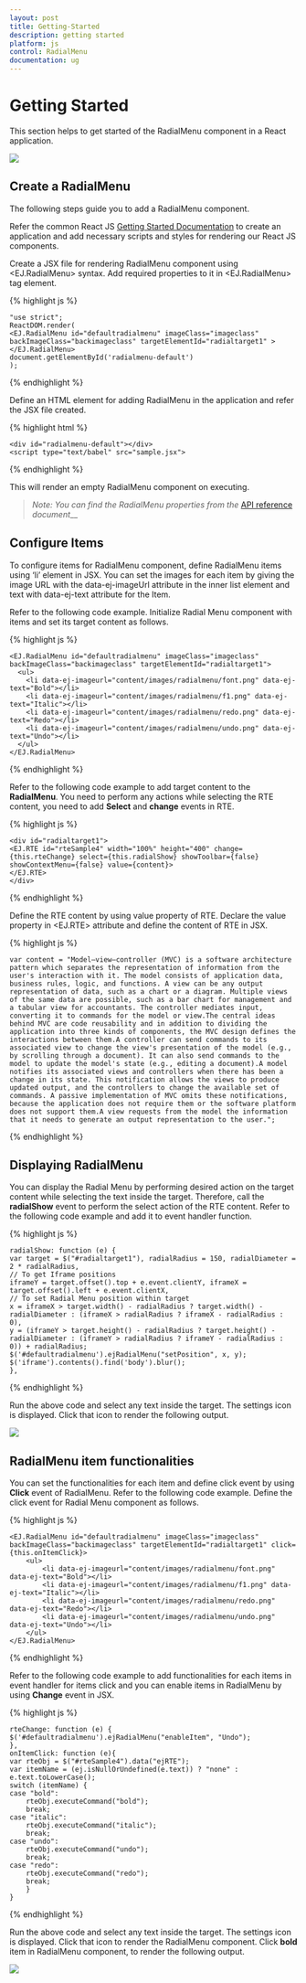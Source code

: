 ```yaml
---
layout: post
title: Getting-Started
description: getting started
platform: js
control: RadialMenu 
documentation: ug
---
```


# Getting Started

This section helps to get started of the RadialMenu component in a React application.

![](Getting_Started_images/Getting-Started_img1.png)

## Create a RadialMenu

The following steps guide you to add a RadialMenu component.

Refer the common React JS [Getting Started Documentation](https://help.syncfusion.com/reactjs/overview#getting-started-with-react) to create an application and add necessary scripts and styles for rendering our React JS components.

Create a JSX file for rendering RadialMenu component using &lt;EJ.RadialMenu&gt; syntax. Add required properties to it in &lt;EJ.RadialMenu&gt; tag element.

{% highlight js %}

    "use strict";
    ReactDOM.render(   
    <EJ.RadialMenu id="defaultradialmenu" imageClass="imageclass" backImageClass="backimageclass" targetElementId="radialtarget1" >
    </EJ.RadialMenu>	
    document.getElementById('radialmenu-default')  
    );

{% endhighlight %}

Define an HTML element for adding RadialMenu in the application and refer the JSX file created.

{% highlight html %}

    <div id="radialmenu-default"></div>
    <script type="text/babel" src="sample.jsx"> 

{% endhighlight %}

This will render an empty RadialMenu component on executing.

> _Note:_ _You can find the RadialMenu properties from the_ [API reference](https://help.syncfusion.com/api/js/ejradialmenu) _document___

## Configure Items


To configure items for RadialMenu component, define RadialMenu items using ‘li’ element in JSX. You can set the images for each item by giving the image URL with the data-ej-imageUrl attribute in the inner list element and text with data-ej-text attribute for the Item. 

Refer to the following code example. Initialize Radial Menu component with items and set its target content as follows.

{% highlight js %}

    <EJ.RadialMenu id="defaultradialmenu" imageClass="imageclass" backImageClass="backimageclass" targetElementId="radialtarget1">
      <ul>
        <li data-ej-imageurl="content/images/radialmenu/font.png" data-ej-text="Bold"></li>
        <li data-ej-imageurl="content/images/radialmenu/f1.png" data-ej-text="Italic"></li>
        <li data-ej-imageurl="content/images/radialmenu/redo.png" data-ej-text="Redo"></li>
        <li data-ej-imageurl="content/images/radialmenu/undo.png" data-ej-text="Undo"></li>
      </ul>
    </EJ.RadialMenu>


{% endhighlight %}


Refer to the following code example to add target content to the **RadialMenu**. You need to perform any actions while selecting the RTE content, you need to add **Select** and **change** events in RTE.


{% highlight js %}

    <div id="radialtarget1">
    <EJ.RTE id="rteSample4" width="100%" height="400" change={this.rteChange} select={this.radialShow} showToolbar={false} showContextMenu={false} value={content}>
    </EJ.RTE>  
    </div>  

{% endhighlight %}

Define the RTE content by using value property of RTE. Declare the value property in &lt;EJ.RTE&gt; attribute and define the content of RTE in JSX.

{% highlight js %}

    var content = "Model–view–controller (MVC) is a software architecture pattern which separates the representation of information from the user's interaction with it. The model consists of application data, business rules, logic, and functions. A view can be any output representation of data, such as a chart or a diagram. Multiple views of the same data are possible, such as a bar chart for management and a tabular view for accountants. The controller mediates input, converting it to commands for the model or view.The central ideas behind MVC are code reusability and in addition to dividing the application into three kinds of components, the MVC design defines the interactions between them.A controller can send commands to its associated view to change the view's presentation of the model (e.g., by scrolling through a document). It can also send commands to the model to update the model's state (e.g., editing a document).A model notifies its associated views and controllers when there has been a change in its state. This notification allows the views to produce updated output, and the controllers to change the available set of commands. A passive implementation of MVC omits these notifications, because the application does not require them or the software platform does not support them.A view requests from the model the information that it needs to generate an output representation to the user.";   

{% endhighlight %}

## Displaying RadialMenu

You can display the Radial Menu by performing desired action on the target content while selecting the text inside the target. Therefore, call the **radialShow** event to perform the select action of the RTE content. Refer to the following code example and add it to event handler function.

{% highlight js %}

    radialShow: function (e) {
    var target = $("#radialtarget1"), radialRadius = 150, radialDiameter = 2 * radialRadius,
    // To get Iframe positions
    iframeY = target.offset().top + e.event.clientY, iframeX = target.offset().left + e.event.clientX,
    // To set Radial Menu position within target
    x = iframeX > target.width() - radialRadius ? target.width() - radialDiameter : (iframeX > radialRadius ? iframeX - radialRadius : 0),
    y = (iframeY > target.height() - radialRadius ? target.height() - radialDiameter : (iframeY > radialRadius ? iframeY - radialRadius : 0)) + radialRadius;
    $('#defaultradialmenu').ejRadialMenu("setPosition", x, y);
    $('iframe').contents().find('body').blur();
    },

{% endhighlight %}

Run the above code and select any text inside the target. The settings icon is displayed. Click that icon to render the following output.

![](Getting_Started_images/getting-started_img2.png)

## RadialMenu item functionalities

You can set the functionalities for each item and define click event by using **Click** event of RadialMenu. Refer to the following code example. Define the click event for Radial Menu component as follows.


{% highlight js %}

    <EJ.RadialMenu id="defaultradialmenu" imageClass="imageclass" backImageClass="backimageclass" targetElementId="radialtarget1" click={this.onItemClick}>
        <ul>
            <li data-ej-imageurl="content/images/radialmenu/font.png" data-ej-text="Bold"></li>
            <li data-ej-imageurl="content/images/radialmenu/f1.png" data-ej-text="Italic"></li>
            <li data-ej-imageurl="content/images/radialmenu/redo.png" data-ej-text="Redo"></li>
            <li data-ej-imageurl="content/images/radialmenu/undo.png" data-ej-text="Undo"></li>
        </ul>
    </EJ.RadialMenu>



{% endhighlight %}

Refer to the following code example to add functionalities for each items in event handler for items click and you can enable items in RadialMenu by using **Change** event in JSX.

{% highlight js %}

    rteChange: function (e) {
    $('#defaultradialmenu').ejRadialMenu("enableItem", "Undo");
    },
    onItemClick: function (e){
    var rteObj = $("#rteSample4").data("ejRTE");
    var itemName = (ej.isNullOrUndefined(e.text)) ? "none" : e.text.toLowerCase();
    switch (itemName) {
    case "bold":
        rteObj.executeCommand("bold");
        break;
    case "italic":
        rteObj.executeCommand("italic");
        break;
    case "undo":
        rteObj.executeCommand("undo");
        break;
    case "redo":
        rteObj.executeCommand("redo");
        break;
        }
    }	


{% endhighlight %}

Run the above code and select any text inside the target. The settings icon is displayed. Click that icon to render the RadialMenu component. Click **bold** item in RadialMenu component, to render the following output.

![](Getting_Started_images/Getting_Started_img3.png)